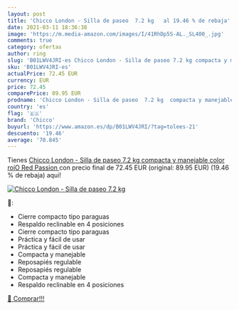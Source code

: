 ```yaml
---
layout: post
title: 'Chicco London - Silla de paseo  7.2 kg   al 19.46 % de rebaja'
date: 2021-03-11 18:36:38
image: 'https://m.media-amazon.com/images/I/41RhDp5S-AL._SL400_.jpg'
comments: true
category: ofertas
author: ring
slug: 'B01LWV4JRI-es Chicco London - Silla de paseo 7.2 kg compacta y manejable...'
sku: 'B01LWV4JRI-es'
actualPrice: 72.45 EUR
currency: EUR
price: 72.45
comparePrice: 89.95 EUR
prodname: 'Chicco London - Silla de paseo  7.2 kg  compacta y manejable  color rojO  Red Passion '
country: 'es'
flag: '🇪🇸'
brand: 'Chicco'
buyurl: 'https://www.amazon.es/dp/B01LWV4JRI/?tag=tolees-21'
descuento: '19.46'
average: '70.845'
---
```


Tienes [Chicco London - Silla de paseo  7.2 kg  compacta y manejable  color rojO  Red Passion ](https://www.amazon.es/dp/B01LWV4JRI/?tag=tolees-21) con precio final de  72.45 EUR (original: 89.95 EUR) (19.46 %  de rebaja) aqui!

[![Chicco London - Silla de paseo  7.2 kg  ](https://m.media-amazon.com/images/I/41RhDp5S-AL._SL400_.jpg)](https://www.amazon.es/dp/B01LWV4JRI/?tag=tolees-21)

🔎:

- Cierre compacto tipo paraguas
- Respaldo reclinable en 4 posiciones
- Cierre compacto tipo paraguas
- Práctica y fácil de usar
- Práctica y fácil de usar
- Compacta y manejable
- Reposapiés regulable
- Reposapiés regulable
- Compacta y manejable
- Respaldo reclinable en 4 posiciones

[🛒 Comprar!!!](https://www.amazon.es/dp/B01LWV4JRI/?tag=tolees-21)
